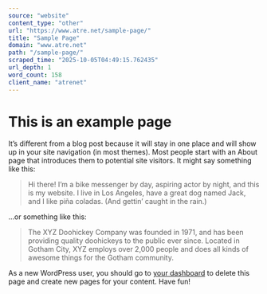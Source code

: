 ```yaml
---
source: "website"
content_type: "other"
url: "https://www.atre.net/sample-page/"
title: "Sample Page"
domain: "www.atre.net"
path: "/sample-page/"
scraped_time: "2025-10-05T04:49:15.762435"
url_depth: 1
word_count: 158
client_name: "atrenet"
---
```


# This is an example page

It’s different from a blog post because it will stay in one place and will show up in your site navigation (in most themes). Most people start with an About page that introduces them to potential site visitors. It might say something like this:

> Hi there! I’m a bike messenger by day, aspiring actor by night, and this is my website. I live in Los Angeles, have a great dog named Jack, and I like piña coladas. (And gettin’ caught in the rain.)

…or something like this:

> The XYZ Doohickey Company was founded in 1971, and has been providing quality doohickeys to the public ever since. Located in Gotham City, XYZ employs over 2,000 people and does all kinds of awesome things for the Gotham community.

As a new WordPress user, you should go to [your dashboard](https://atre.net/wp-admin/) to delete this page and create new pages for your content. Have fun!